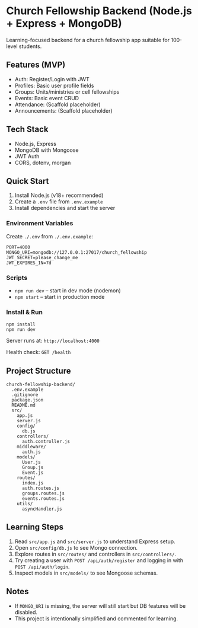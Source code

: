 # Church Fellowship Backend (Node.js + Express + MongoDB)

Learning-focused backend for a church fellowship app suitable for 100-level students.

## Features (MVP)
- Auth: Register/Login with JWT
- Profiles: Basic user profile fields
- Groups: Units/ministries or cell fellowships
- Events: Basic event CRUD
- Attendance: (Scaffold placeholder)
- Announcements: (Scaffold placeholder)

## Tech Stack
- Node.js, Express
- MongoDB with Mongoose
- JWT Auth
- CORS, dotenv, morgan

## Quick Start
1) Install Node.js (v18+ recommended)
2) Create a `.env` file from `.env.example`
3) Install dependencies and start the server

### Environment Variables
Create `./.env` from `./.env.example`:
```
PORT=4000
MONGO_URI=mongodb://127.0.0.1:27017/church_fellowship
JWT_SECRET=please_change_me
JWT_EXPIRES_IN=7d
```

### Scripts
- `npm run dev` – start in dev mode (nodemon)
- `npm start` – start in production mode

### Install & Run
```
npm install
npm run dev
```

Server runs at: `http://localhost:4000`

Health check: `GET /health`

## Project Structure
```
church-fellowship-backend/
  .env.example
  .gitignore
  package.json
  README.md
  src/
    app.js
    server.js
    config/
      db.js
    controllers/
      auth.controller.js
    middleware/
      auth.js
    models/
      User.js
      Group.js
      Event.js
    routes/
      index.js
      auth.routes.js
      groups.routes.js
      events.routes.js
    utils/
      asyncHandler.js
```

## Learning Steps
1) Read `src/app.js` and `src/server.js` to understand Express setup.
2) Open `src/config/db.js` to see Mongo connection.
3) Explore routes in `src/routes/` and controllers in `src/controllers/`.
4) Try creating a user with `POST /api/auth/register` and logging in with `POST /api/auth/login`.
5) Inspect models in `src/models/` to see Mongoose schemas.

## Notes
- If `MONGO_URI` is missing, the server will still start but DB features will be disabled.
- This project is intentionally simplified and commented for learning.
